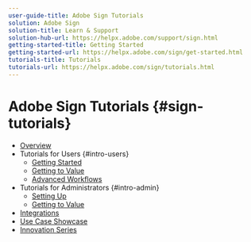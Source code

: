```yaml
---
user-guide-title: Adobe Sign Tutorials
solution: Adobe Sign
solution-title: Learn & Support
solution-hub-url: https://helpx.adobe.com/support/sign.html
getting-started-title: Getting Started
getting-started-url: https://helpx.adobe.com/sign/get-started.html
tutorials-title: Tutorials
tutorials-url: https://helpx.adobe.com/sign/tutorials.html
---
```


# Adobe Sign Tutorials {#sign-tutorials}

+ [Overview](overview.md)
+ Tutorials for Users {#intro-users}
  + [Getting Started](gettingstarted.md)
  + [Getting to Value](gettovalue.md)
  + [Advanced Workflows](advancedusers.md)
+ Tutorials for Administrators {#intro-admin}
  + [Setting Up](introadmin.md)
  + [Getting to Value](valueadmin.md)
+ [Integrations](msftintegrations.md)
+ [Use Case Showcase](use-case-showcase.md)
+ [Innovation Series](innovationseries.md)




